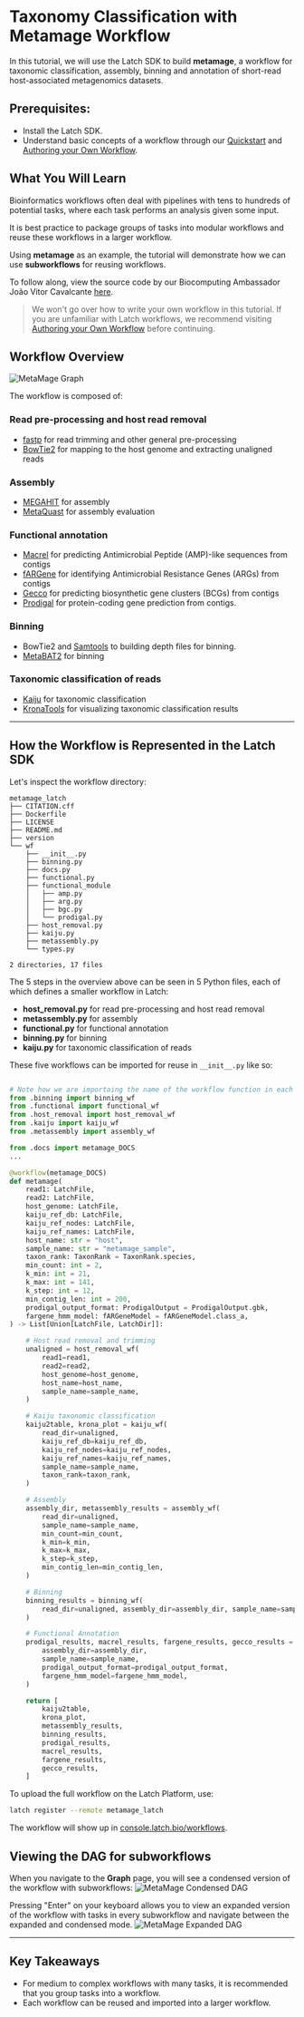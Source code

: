 # Taxonomy Classification with Metamage Workflow

In this tutorial, we will use the Latch SDK to build **metamage**, a workflow for taxonomic classification, assembly, binning and annotation of short-read host-associated metagenomics datasets.

## Prerequisites: 
* Install the Latch SDK.
* Understand basic concepts of a workflow through our [Quickstart](../getting_started/quick_start.md) and [Authoring your Own Workflow](../getting_started/authoring_your_workflow.md).

## What You Will Learn
Bioinformatics workflows often deal with pipelines with tens to hundreds of potential tasks, where each task performs an analysis given some input. 

It is best practice to package groups of tasks into modular workflows and reuse these workflows in a larger workflow. 

Using **metamage** as an example, the tutorial will demonstrate how we can use **subworkflows** for reusing workflows. 

To follow along, view the source code by our Biocomputing Ambassador João Vitor Cavalcante [here](https://github.com/jvfe/metamage_latch).

> We won't go over how to write your own workflow in this tutorial. If you are unfamiliar with Latch workflows, we recommend visiting [Authoring your Own Workflow](../getting_started/authoring_your_workflow.md) before continuing.

## Workflow Overview
![MetaMage Graph](https://i.imgur.com/Fo464EY.png)

The workflow is composed of:

### Read pre-processing and host read removal

- [fastp](https://github.com/OpenGene/fastp) for read trimming and other general pre-processing 
- [BowTie2](https://github.com/BenLangmead/bowtie2) for mapping to the host genome and extracting unaligned reads 

### Assembly

- [MEGAHIT](https://github.com/voutcn/megahit) for assembly 
- [MetaQuast](https://github.com/ablab/quast) for assembly evaluation

### Functional annotation

- [Macrel](https://github.com/BigDataBiology/macrel) for predicting Antimicrobial Peptide
    (AMP)-like sequences from contigs 
- [fARGene](https://github.com/fannyhb/fargene) for identifying Antimicrobial Resistance Genes
    (ARGs) from contigs 
- [Gecco](https://github.com/zellerlab/GECCO) for predicting biosynthetic gene clusters
    (BCGs) from contigs 
- [Prodigal](https://github.com/hyattpd/Prodigal) for protein-coding
    gene prediction from contigs. 

### Binning

- BowTie2 and [Samtools](https://github.com/samtools/samtools) to
    building depth files for binning.
- [MetaBAT2](https://bitbucket.org/berkeleylab/metabat/src/master/) for
    binning 

### Taxonomic classification of reads

- [Kaiju](https://github.com/bioinformatics-centre/kaiju) for
    taxonomic classification
- [KronaTools](https://github.com/marbl/Krona/wiki/KronaTools) for
    visualizing taxonomic classification results

---

## How the Workflow is Represented in the Latch SDK

Let's inspect the workflow directory: 

```
metamage_latch
├── CITATION.cff
├── Dockerfile
├── LICENSE
├── README.md
├── version
└── wf
    ├── __init__.py
    ├── binning.py
    ├── docs.py
    ├── functional.py
    ├── functional_module
    │   ├── amp.py
    │   ├── arg.py
    │   ├── bgc.py
    │   └── prodigal.py
    ├── host_removal.py
    ├── kaiju.py
    ├── metassembly.py
    └── types.py

2 directories, 17 files
```

The 5 steps in the overview above can be seen in 5 Python files, each of which defines a smaller workflow in Latch:  
* **host_removal.py** for read pre-processing and host read removal
* **metassembly.py** for assembly
* **functional.py** for functional annotation
* **binning.py** for binning
* **kaiju.py** for taxonomic classification of reads

These five workflows can be imported for reuse in `__init__.py` like so:
```python

# Note how we are importaing the name of the workflow function in each Python file
from .binning import binning_wf
from .functional import functional_wf
from .host_removal import host_removal_wf
from .kaiju import kaiju_wf
from .metassembly import assembly_wf

from .docs import metamage_DOCS
...

@workflow(metamage_DOCS)
def metamage(
    read1: LatchFile,
    read2: LatchFile,
    host_genome: LatchFile,
    kaiju_ref_db: LatchFile,
    kaiju_ref_nodes: LatchFile,
    kaiju_ref_names: LatchFile,
    host_name: str = "host",
    sample_name: str = "metamage_sample",
    taxon_rank: TaxonRank = TaxonRank.species,
    min_count: int = 2,
    k_min: int = 21,
    k_max: int = 141,
    k_step: int = 12,
    min_contig_len: int = 200,
    prodigal_output_format: ProdigalOutput = ProdigalOutput.gbk,
    fargene_hmm_model: fARGeneModel = fARGeneModel.class_a,
) -> List[Union[LatchFile, LatchDir]]:

    # Host read removal and trimming
    unaligned = host_removal_wf(
        read1=read1,
        read2=read2,
        host_genome=host_genome,
        host_name=host_name,
        sample_name=sample_name,
    )

    # Kaiju taxonomic classification
    kaiju2table, krona_plot = kaiju_wf(
        read_dir=unaligned,
        kaiju_ref_db=kaiju_ref_db,
        kaiju_ref_nodes=kaiju_ref_nodes,
        kaiju_ref_names=kaiju_ref_names,
        sample_name=sample_name,
        taxon_rank=taxon_rank,
    )

    # Assembly
    assembly_dir, metassembly_results = assembly_wf(
        read_dir=unaligned,
        sample_name=sample_name,
        min_count=min_count,
        k_min=k_min,
        k_max=k_max,
        k_step=k_step,
        min_contig_len=min_contig_len,
    )

    # Binning
    binning_results = binning_wf(
        read_dir=unaligned, assembly_dir=assembly_dir, sample_name=sample_name
    )

    # Functional Annotation
    prodigal_results, macrel_results, fargene_results, gecco_results = functional_wf(
        assembly_dir=assembly_dir,
        sample_name=sample_name,
        prodigal_output_format=prodigal_output_format,
        fargene_hmm_model=fargene_hmm_model,
    )

    return [
        kaiju2table,
        krona_plot,
        metassembly_results,
        binning_results,
        prodigal_results,
        macrel_results,
        fargene_results,
        gecco_results,
    ]
```

To upload the full workflow on the Latch Platform, use: 
```bash
latch register --remote metamage_latch
```
The workflow will show up in [console.latch.bio/workflows](console.latch.bio/workflows).

## Viewing the DAG for subworkflows
When you navigate to the **Graph** page, you will see a condensed version of the workflow with subworkflows:
![MetaMage Condensed DAG](../assets/metamage-dag.png)

Pressing "Enter" on your keyboard allows you to view an expanded version of the workflow with tasks in every subworkflow and navigate between the expanded and condensed mode. 
![MetaMage Expanded DAG](../assets/expanded-metamage-dag.png)

---
## Key Takeaways
* For medium to complex workflows with many tasks, it is recommended that you group tasks into a workflow. 
* Each workflow can be reused and imported into a larger workflow. 